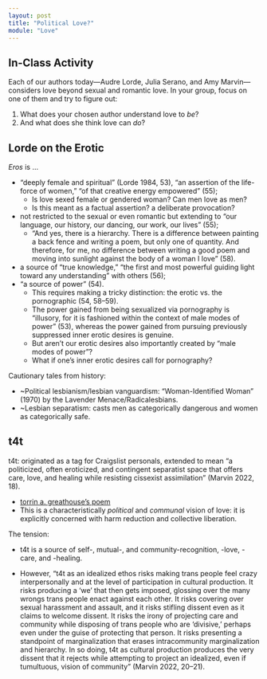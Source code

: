 ```yaml
---
layout: post
title: "Political Love?"
module: "Love"
---
```


## In-Class Activity

Each of our authors today—Audre Lorde, Julia Serano, and Amy Marvin—considers love beyond sexual and romantic love. In your group, focus on one of them and try to figure out:

1. What does your chosen author understand love to *be*?
2. And what does she think love can *do*?

## Lorde on the Erotic

*Eros* is … 

- “deeply female and spiritual” (Lorde 1984, 53), “an assertion of the life-force of women,” “of that creative energy empowered” (55);
  - Is love sexed female or gendered woman? Can men love as men?
  - Is this meant as a factual assertion? a deliberate provocation?
- not restricted to the sexual or even romantic but extending to “our language, our history, our dancing, our work, our lives” (55);
  - “And yes, there is a hierarchy. There is a difference between painting a back fence and writing a poem, but only one of quantity. And therefore, for me, no difference between writing a good poem and moving into sunlight against the body of a woman I love” (58).
- a source of “true knowledge,” “the first and most powerful guiding light toward any understanding” with others (56);
- “a source of power” (54).
  - This requires making a tricky distinction: the erotic vs. the pornographic (54, 58–59).
  - The power gained from being sexualized via pornography is “illusory, for it is fashioned within the context of male modes of power” (53), whereas the power gained from pursuing previously suppressed inner erotic desires is genuine.
  - But aren’t our erotic desires also importantly created by “male modes of power”?
  - What if one’s inner erotic desires call for pornography?

Cautionary tales from history:

- ~Political lesbianism/lesbian vanguardism: “Woman-Identified Woman” (1970) by the Lavender Menace/Radicalesbians.
- ~Lesbian separatism: casts men as categorically dangerous and women as categorically safe.

## t4t

t4t: originated as a tag for Craigslist personals, extended to mean “a politicized, often eroticized, and contingent separatist space that offers care, love, and healing while resisting cissexist assimilation” (Marvin 2022, 18).

- [torrin a. greathouse’s poem](https://voca.arizona.edu/track/id/69734)
- This is a characteristically *political* and *communal* vision of love: it is explicitly concerned with harm reduction and collective liberation.

The tension:

- t4t is a source of self-, mutual-, and community-recognition, -love, -care, and -healing.

- However, “t4t as an idealized ethos risks making trans people feel crazy interpersonally and at the level of participation in cultural production. It risks producing a ‘we’ that then gets imposed, glossing over the many wrongs trans people enact against each other. It risks covering over sexual harassment and assault, and it risks stifling dissent even as it claims to welcome dissent. It risks the irony of projecting care and community while disposing of trans people who are ‘divisive,’ perhaps even under the guise of protecting that person. It risks presenting a standpoint of marginalization that erases intracommunity marginalization and hierarchy. In so doing, t4t as cultural production produces the very dissent that it rejects while attempting to project an idealized, even if tumultuous, vision of community” (Marvin 2022, 20–21).
